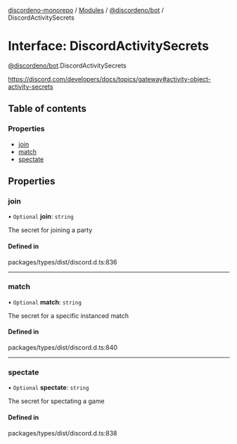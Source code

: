 [discordeno-monorepo](../README.md) / [Modules](../modules.md) / [@discordeno/bot](../modules/discordeno_bot.md) / DiscordActivitySecrets

# Interface: DiscordActivitySecrets

[@discordeno/bot](../modules/discordeno_bot.md).DiscordActivitySecrets

https://discord.com/developers/docs/topics/gateway#activity-object-activity-secrets

## Table of contents

### Properties

- [join](discordeno_bot.DiscordActivitySecrets.md#join)
- [match](discordeno_bot.DiscordActivitySecrets.md#match)
- [spectate](discordeno_bot.DiscordActivitySecrets.md#spectate)

## Properties

### join

• `Optional` **join**: `string`

The secret for joining a party

#### Defined in

packages/types/dist/discord.d.ts:836

---

### match

• `Optional` **match**: `string`

The secret for a specific instanced match

#### Defined in

packages/types/dist/discord.d.ts:840

---

### spectate

• `Optional` **spectate**: `string`

The secret for spectating a game

#### Defined in

packages/types/dist/discord.d.ts:838
